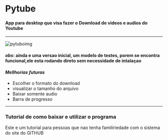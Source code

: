 # Pytube
#### App para desktop que visa fazer o Download de videos e audios do Youtube

_____

![pytuboimg](https://user-images.githubusercontent.com/42377719/143227817-ab33e3ae-0ae4-496b-b13e-2c4251ced85e.png)

#### *obs*: ainda e uma versao inicial, um modelo de testes, porem se encontra funcional,ele esta rodando direto sem necessidade de intalaçao


####   *Mellhorias futuras*

* Escolher o formato do download
* visualizar o tamanho do arquivo
* Baixar somente audio
* Barra de progresso

____
### Tutorial  de como baixar e utilizar o programa

Este e um tutorial  para pessoas que nao tenha familiriedade com  o  sistema  do site do GITHUB
